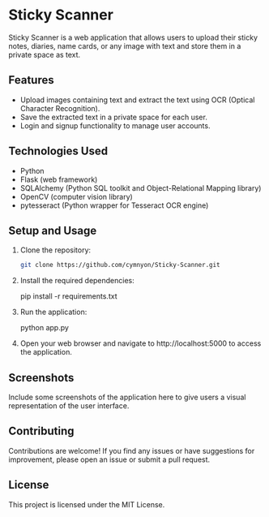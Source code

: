 # Sticky Scanner

Sticky Scanner is a web application that allows users to upload their sticky notes, diaries, name cards, or any image with text and store them in a private space as text.

## Features

- Upload images containing text and extract the text using OCR (Optical Character Recognition).
- Save the extracted text in a private space for each user.
- Login and signup functionality to manage user accounts.

## Technologies Used

- Python
- Flask (web framework)
- SQLAlchemy (Python SQL toolkit and Object-Relational Mapping library)
- OpenCV (computer vision library)
- pytesseract (Python wrapper for Tesseract OCR engine)

## Setup and Usage

1. Clone the repository:

   ```bash
   git clone https://github.com/cymnyon/Sticky-Scanner.git

2. Install the required dependencies:

   pip install -r requirements.txt

3. Run the application:

   python app.py

4. Open your web browser and navigate to http://localhost:5000 to access the application.

## Screenshots
Include some screenshots of the application here to give users a visual representation of the user interface.

## Contributing
Contributions are welcome! If you find any issues or have suggestions for improvement, please open an issue or submit a pull request.

## License
This project is licensed under the MIT License.
